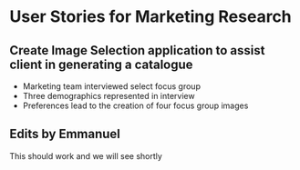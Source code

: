 # User Stories for Marketing Research

## Create Image Selection application to assist client in generating a catalogue

- Marketing team interviewed select focus group
- Three demographics represented in interview
- Preferences lead to the creation of four focus group images

## Edits by Emmanuel

This should work and we will see shortly
